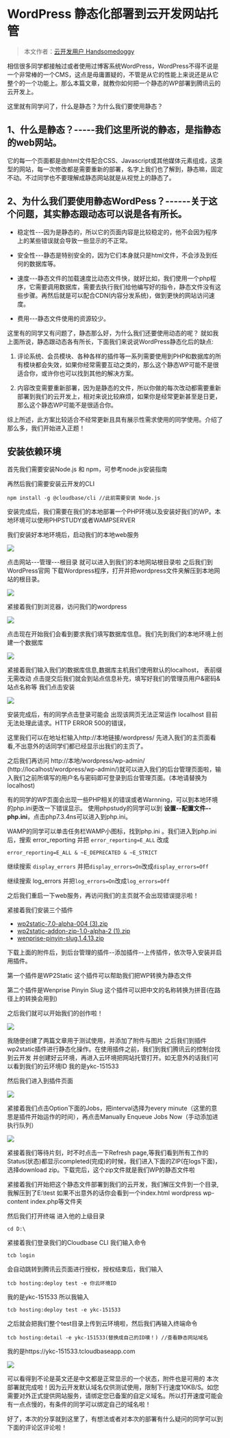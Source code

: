# WordPress 静态化部署到云开发网站托管

> 本文作者：[云开发用户 Handsomedoggy](https://cloud.tencent.com/developer/article/1607761)

相信很多同学都接触过或者使用过博客系统WordPress，WordPress不得不说是一个非常棒的一个CMS，这点是毋庸置疑的，不管是从它的性能上来说还是从它整个的一个功能上。那么本篇文章，就教你如何把一个静态的WP部署到腾讯云的云开发上。

这里就有同学问了，什么是静态？为什么我们要使用静态？

## 1、什么是静态？-----我们这里所说的静态，是指静态的web网站。

它的每一个页面都是由html文件配合CSS、Javascript或其他媒体元素组成，这类型的网站，每一次修改都是需要重新的部署，名字上我们也了解到，静态嘛，固定不动。不过同学也不要理解成静态网站就是从视觉上的静态了。

## 2、为什么我们要使用静态WordPess？------关于这个问题，其实静态跟动态可以说是各有所长。
- 稳定性---因为是静态的，所以它的页面内容是比较稳定的，他不会因为程序上的某些错误就会导致一些显示的不正常。

- 安全性---静态是特别安全的，因为它们本身就只是html文件，不会涉及到任何的数据库等。

- 速度---静态文件的加载速度比动态文件快，就好比如，我们使用一个php程序，它需要调用数据库，需要去执行我们给他编写好的指令，静态文件没有这些步骤。再然后就是可以配合CDN(内容分发系统)，做到更快的网站访问速度。

- 费用---静态文件使用的资源较少。

这里有的同学又有问题了，静态那么好，为什么我们还要使用动态的呢？
就如我上面所说，静态跟动态各有所长，下面我们来说说WordPress静态化后的缺点:

1. 评论系统、会员模块、各种各样的插件等一系列需要使用到PHP和数据库的所有模块都会失效，如果你经常需要互动之类的，那么这个静态WP可能不是很适合你，或许你也可以找到其他的解决方案。

2. 内容改变需要重新部署，因为是静态的文件，所以你做的每次改动都需要重新部署到我们的云开发上，相对来说比较麻烦，如果你是经常更新甚至是日更，那么这个静态WP可能不是很适合你。

综上所述，此方案比较适合不经常更新且具有展示性需求使用的同学使用。介绍了那么多，我们开始进入正题！
## 安装依赖环境
首先我们需要安装Node.js 和 npm，可参考node.js安装指南 

再然后我们需要安装云开发的CLI

    npm install -g @cloudbase/cli //此前需要安装 Node.js

安装完成后，我们需要在我们的本地部署一个PHP环境以及安装好我们的WP。本地环境可以使用PHPSTUDY或者WAMPSERVER 

我们安装好本地环境后，启动我们的本地web服务

![](https://postimg.aliavv.com/picgo/20200427122717.png)

点击网站---管理---根目录  就可以进入到我们的本地网站根目录啦
之后我们到WordPress官网 下载Wordpress程序，打开并把wordpress文件夹解压到本地网站的根目录。

![](https://postimg.aliavv.com/picgo/20200427122729.png)

紧接着我们到浏览器，访问我们的wordpress

![](https://postimg.aliavv.com/picgo/20200427122740.png)

点击现在开始我们会看到要求我们填写数据库信息。我们先到我们的本地环境上创建一个数据库

![](https://postimg.aliavv.com/picgo/20200427122749.png)


紧接着我们输入我们的数据库信息,数据库主机我们使用默认的localhost， 表前缀无需改动
点击提交后我们就会到站点信息补充，填写好我们的管理员用户&密码&站点名称等 我们点击安装

![](https://postimg.aliavv.com/picgo/20200427122756.png)

安装完成后，有的同学点击登录可能会 出现该网页无法正常运作 localhost 目前无法处理此请求。HTTP ERROR 500的错误，

这里我们可以在地址栏输入http://本地链接/wordpress/ 先进入我们的主页面看看,不出意外的话同学们都已经显示出我们的主页了。


之后我们再访问 http://本地/wordpress/wp-admin/   (http://localhost/wordpress/wp-admin/)就可以进入我们的后台管理页面啦，输入我们之前所填写的用户名与密码即可登录到后台管理页面。(本地请替换为localhost)

有的同学的WP页面会出现一些PHP相关的错误或者Warnning，可以到本地环境的php.ini更改一下错误显示。
使用phpstudy的同学可以到 **设置--配置文件--php.ini**，点击php7.3.4ns可以进入到php.ini。

WAMP的同学可以单击任务栏WAMP小图标，找到php.ini 。我们进入到php.ini后，搜索 error_reporting 并把 `error_reporting=E_ALL` 改成

`error_reporting=E_ALL & ~E_DEPRECATED & ~E_STRICT`

继续搜索 `display_errors` 并把`display_errors=On`改成`display_errors=Off`

继续搜索 log_errors 并把`log_errors=On`改成`log_errors=Off`

之后我们重启一下web服务，再访问我们的主页就不会出现错误提示啦！

紧接着我们安装三个插件

- [wp2static-7.0-alpha-004 (3).zip](https://ask.qcloudimg.com/draft/6685282/nszql0s44g.zip)
- [wp2static-addon-zip-1.0-alpha-2 (1).zip](https://ask.qcloudimg.com/draft/6685282/xekdxh169g.zip)
- [wenprise-pinyin-slug.1.4.13.zip](https://ask.qcloudimg.com/draft/6685282/cz3c5266eu.zip)

下载上面的附件后，到后台管理的插件--添加插件--上传插件，依次导入安装并启用插件。

第一个插件是WP2Static 这个插件可以帮助我们把WP转换为静态文件

第二个插件是Wenprise Pinyin Slug 这个插件可以把中文的名称转换为拼音(在路径上的转换会用到)

之后我们就可以开始我们的创作啦！

![](https://postimg.aliavv.com/picgo/20200427122952.png)

我随便创建了两篇文章用于测试使用，并添加了附件与图片
之后我们到插件wp2static插件进行静态化操作。在使用插件之前，我们到我们腾讯云的控制台找到云开发 并创建好云环境，再进入云环境把网站托管打开。如无意外的话我们可以看到我们的云环境ID 我的是ykc-151533

然后我们进入到插件页面

![](https://postimg.aliavv.com/picgo/20200427123009.png)

紧接着我们点击Option下面的Jobs，把interval选择为every minute（这里的意思是插件开始运作的时间），再点击Manually Enqueue Jobs Now（手动添加进执行队列）

![](https://postimg.aliavv.com/picgo/20200427123014.png)

紧接着我们等待片刻，时不时点击一下Refresh page,等我们看到所有工作的Status(状态)都显示completed(完成)的时候，我们进入下面的ZIP(在logs下面)，选择download zip。下载完后，这个zip文件就是我们WP的静态文件啦

紧接着我们开始把这个静态文件部署到我们的云开发，我们解压文件到一个目录,我解压到了E:\test 如果不出意外的话你会看到一个index.html wordpress wp-content index.php等文件夹

然后我们打开终端 进入他的上级目录

    cd D:\

紧接着我们登录我们的Cloudbase CLI 我们输入命令

    tcb login

会自动跳转到腾讯云页面进行授权，授权结束后，我们输入

    tcb hosting:deploy test -e 你云环境ID

我的是ykc-151533 所以我输入

    tcb hosting:deploy test -e ykc-151533

之后就会把我们整个test目录上传到云环境啦，然后我们再输入终端命令

    tcb hosting:detail -e ykc-151533(替换成自己的ID噢！) //查看静态网站域名

我的是https://ykc-151533.tcloudbaseapp.com 


![](https://postimg.aliavv.com/picgo/20200427123038.png)

可以看得到不论是英文还是中文都是正常显示的一个状态，附件也是可用的
本次部署就完成啦！因为云开发默认域名仅供测试使用，限制下行速度10KB/S。如您需要对外正式提供网站服务，请绑定您已备案的自定义域名。所以打开速度可能会有一点点慢的，有条件的同学可以绑定自己的域名啦！

好了，本次的分享就到这里了，有想法或者对本次的部署有什么疑问的同学可以到下面的评论区评论啦！
